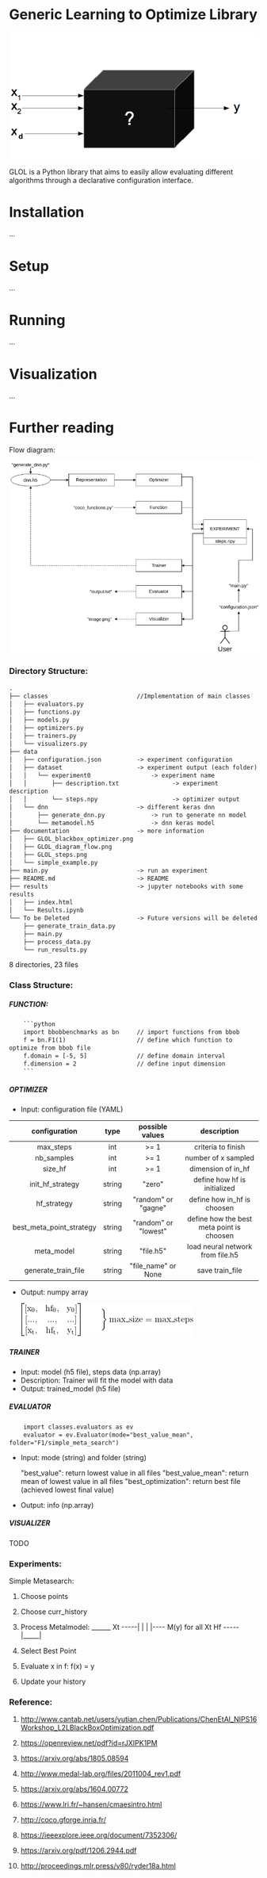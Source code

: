 # Generic Learning to Optimize Library

![Alt text](documentation/GLOL_blackbox_optimizer.png?raw=true "BlackBox Optimizer")

GLOL is a Python library that aims to easily allow evaluating different algorithms through a declarative configuration interface.

# Installation
...
# Setup
...
# Running
...
# Visualization
...
# Further reading  

Flow diagram:

![Alt text](documentation/GLOL_diagram_flow.png?raw=true "Flow diagram of GLOL")

### Directory Structure:

```
.
├── classes                         //Implementation of main classes
│   ├── evaluators.py
│   ├── functions.py
│   ├── models.py
│   ├── optimizers.py
│   ├── trainers.py
│   └── visualizers.py
├── data
│   ├── configuration.json          -> experiment configuration 
│   ├── dataset                     -> experiment output (each folder)
│   │   └── experiment0                 -> experiment name
│   │       ├── description.txt               -> experiment description
│   │       └── steps.npy                     -> optimizer output
│   └── dnn                         -> different keras dnn
│       ├── generate_dnn.py             -> run to generate nn model
│       └── metamodel.h5                -> dnn keras model
├── documentation                   -> more information
│   ├── GLOL_blackbox_optimizer.png
│   ├── GLOL_diagram_flow.png
│   ├── GLOL_steps.png
│   └── simple_example.py
├── main.py                         -> run an experiment
├── README.md                       -> README
├── results                         -> jupyter notebooks with some results
│   ├── index.html
│   └── Results.ipynb
└── To be Deleted                   -> Future versions will be deleted
    ├── generate_train_data.py
    ├── main.py
    ├── process_data.py
    └── run_results.py
```

8 directories, 23 files

### Class Structure:

#####    FUNCTION:

        ```python
        import bbobbenchmarks as bn     // import functions from bbob
        f = bn.F1(1)                    // define which function to optimize from bbob file
        f.domain = [-5, 5]              // define domain interval
        f.dimension = 2                 // define input dimension
        ```

#####    OPTIMIZER
- Input: configuration file (YAML)

| configuration            | type   | possible values      | description                               |
| :----------------------: | :----: | :------------------: | :-------------:                           |
| max_steps                | int    | >= 1                 | criteria to finish                        |
| nb_samples               | int    | >= 1                 | number of x sampled                       |
| size\_hf                 | int    | >= 1                 | dimension of in_hf                        |
| init\_hf\_strategy       | string | "zero"               | define how hf is initialized              |
| hf\_strategy             | string | "random" or "gagne"  | define how in_hf is choosen               |
| best_meta_point_strategy | string | "random" or "lowest" | define how the best meta point is choosen |
| meta_model               | string | "file.h5"            | load neural network from file.h5          |
| generate_train_file      | string | "file\_name" or None | save train_file                           |

- Output: numpy array
    
    ![Alt text](documentation/GLOL_steps.png?raw=true "steps")

#####    TRAINER

- Input: model (h5 file), steps data (np.array) 
- Description: Trainer will fit the model with data
- Output: trained_model (h5 file)

#####    EVALUATOR

        import classes.evaluators as ev
        evaluator = ev.Evaluator(mode="best_value_mean", folder="F1/simple_meta_search")
        
- Input: mode (string) and folder (string)
    
    "best_value": return lowest value in all files
    "best_value_mean": return mean of lowest value in all files
    "best_optimization": return best file (achieved lowest final value)

- Output: info (np.array)

#####    VISUALIZER

TODO

### Experiments:

Simple Metasearch:

1) Choose points

2) Choose curr_history

3) Process Metalmodel:
            ______
    Xt -----|     |
            |     |---- M(y)   for all Xt
    Hf -----|_____|

4) Select Best Point

5) Evaluate x in f: f(x) = y

6) Update your history

### Reference:

1. http://www.cantab.net/users/yutian.chen/Publications/ChenEtAl_NIPS16Workshop_L2LBlackBoxOptimization.pdf
2. https://openreview.net/pdf?id=rJXIPK1PM
3. https://arxiv.org/abs/1805.08594

4. http://www.medal-lab.org/files/2011004_rev1.pdf

5. https://arxiv.org/abs/1604.00772
6. https://www.lri.fr/~hansen/cmaesintro.html

7. http://coco.gforge.inria.fr/

8. https://ieeexplore.ieee.org/document/7352306/
9. https://arxiv.org/pdf/1206.2944.pdf

10. http://proceedings.mlr.press/v80/ryder18a.html
